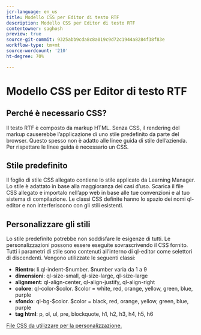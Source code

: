 ```yaml
---
jcr-language: en_us
title: Modello CSS per Editor di testo RTF
description: Modello CSS per Editor di testo RTF
contentowner: saghosh
preview: true
source-git-commit: 9325abb9cda8c8a019c9d72c1944a8284f38f83e
workflow-type: tm+mt
source-wordcount: '210'
ht-degree: 70%

---
```




# Modello CSS per Editor di testo RTF

## Perché è necessario CSS?

Il testo RTF è composto da markup HTML. Senza CSS, il rendering del markup causerebbe l’applicazione di uno stile predefinito da parte del browser. Questo spesso non è adatto alle linee guida di stile dell’azienda. Per rispettare le linee guida è necessario un CSS.

## Stile predefinito

Il foglio di stile CSS allegato contiene lo stile applicato da Learning Manager. Lo stile è adattato in base alla maggioranza dei casi d’uso. Scarica il file CSS allegato e importalo nell’app web in base alle tue convenzioni e al tuo sistema di compilazione. Le classi CSS definite hanno lo spazio dei nomi ql-editor e non interferiscono con gli stili esistenti.

## Personalizzare gli stili

Lo stile predefinito potrebbe non soddisfare le esigenze di tutti. Le personalizzazioni possono essere eseguite sovrascrivendo il CSS fornito. Tutti i parametri di stile sono contenuti all’interno di ql-editor come selettori di discendenti. Vengono utilizzate le seguenti classi:

* **Rientro**: li.ql-indent-$number. $number varia da 1 a 9
* **dimensioni**: ql-size-small, ql-size-large, ql-size-large
* **alignment**: ql-align-center, ql-align-justify, ql-align-right
* **colore**: ql-color-$color. $color = white, red, orange, yellow, green, blue, purple
* **sfondo**: ql-bg-$color. $color = black, red, orange, yellow, green, blue, purple
* **tag html**: p, ol, ul, pre, blockquote, h1, h2, h3, h4, h5, h6

[File CSS da utilizzare per la personalizzazione.](assets/ql-headless.css)
